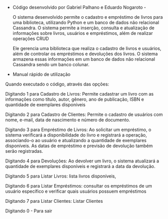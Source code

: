 - Código desenvolvido por Gabriel Palhano e Eduardo Nogaroto -

  O sistema desenvolvido permite o cadastro e empréstimo de livros para uma biblioteca, utilizando
  Python e um banco de dados não relacional Cassandra. O sistema permite a
  inserção, consulta e atualização de informações sobre livros, usuários e empréstimos, além de realizar operações CRUD

  Ele gerencia uma biblioteca que realiza o cadastro de livros e usuários, além de controlar os empréstimos e devoluções dos livros. O sistema armazena
essas informações em um banco de dados não relacional Cassandra sendo um banco colunar.

- Manual rápido de utilização

Quando executado o código, através das opções:

Digitando 1 para Cadastro de Livros:
Permite cadastrar um livro com as informações como título, autor, gênero, ano de publicação, ISBN e quantidade de exemplares disponíveis


Digitando 2 para Cadastro de Clientes:
Permite o cadastro de usuários com nome, e-mail, data de nascimento e número de documento.


Digitando 3	para Empréstimo de Livros:
Ao solicitar um empréstimo, o sistema verificará a disponibilidade do livro e registrará a operação, associando-o ao usuário e atualizando a quantidade de exemplares disponíveis. 
As datas de empréstimo e previsão de devolução também serão registradas.


Digitando 4	para Devoluções: 
Ao devolver um livro, o sistema atualizará a quantidade de exemplares disponíveis e registrará a data da devolução.


Digitando 5 para Listar Livros:
lista livros disponíveis,

Digitando 6 para Listar Empréstimos:
consultar os empréstimos de um usuário específico e verificar quais usuários possuem empréstimos

Digitando 7 para Listar Clientes:
Listar Clientes

Digitando 0 - Para sair
